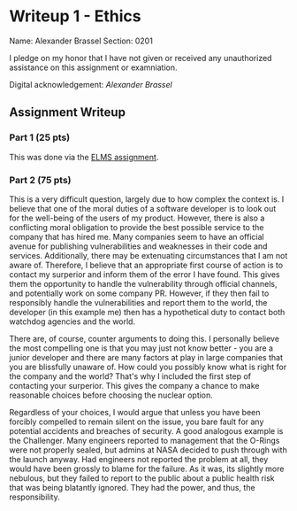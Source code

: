 Writeup 1 - Ethics
======

Name: Alexander Brassel
Section: 0201

I pledge on my honor that I have not given or received any unauthorized assistance on this assignment or examniation.

Digital acknowledgement: _Alexander Brassel_

## Assignment Writeup

### Part 1 (25 pts)

This was done via the [ELMS assignment](https://myelms.umd.edu/courses/1251976/assignments/4726433).

### Part 2 (75 pts)

This is a very difficult question, largely due to how complex the context is. I believe that one of the moral duties of a software developer is to look out for the well-being of the users of my product. However, there is also a conflicting moral obligation to provide the best possible service to the company that has hired me. Many companies seem to have an official avenue for publishing vulnerabilities and weaknesses in their code and services. Additionally, there may be extenuating circumstances that I am not aware of. Therefore, I believe that an appropriate first course of action is to contact my surperior and inform them of the error I have found. This gives them the opportunity to handle the vulnerability through official channels, and potentially work on some company PR.  However, if they then fail to responsibly handle the vulnerabilities and report them to the world, the developer (in this example me) then has a hypothetical duty to contact both watchdog agencies and the world.

There are, of course, counter arguments to doing this. I personally believe the most compelling one is that you may just not know better - you are a junior developer and there are many factors at play in large companies that you are blissfully unaware of. How could you possibly know what is right for the company and the world? That's why I included the first step of contacting your surperior. This gives the company a chance to make reasonable choices before choosing the nuclear option.

Regardless of your choices, I would argue that unless you have been forcibly compelled to remain silent on the issue, you bare fault for any potential accidents and breaches of security. A good analogous example is the Challenger. Many engineers reported to management that the O-Rings were not properly sealed, but admins at NASA decided to push through with the launch anyway. Had engineers not reported the problem at all, they would have been grossly to blame for the failure. As it was, its slightly more nebulous, but they failed to report to the public about a public health risk that was being blatantly ignored. They had the power, and thus, the responsibility.
